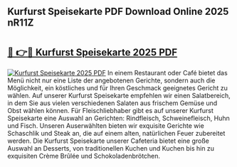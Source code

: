 ## Kurfurst Speisekarte PDF Download Online 2025 nR11Z

# <h2><a href="http://gcb2zu.nevu.top/?p=Kurfurst+Speisekarte">🔗 👉🔴 Kurfurst Speisekarte 2025 PDF</a></h2>

[![Kurfurst Speisekarte 2025 PDF](https://i.imgur.com/dBaPXMq.png)](http://gcb2zu.nevu.top/?p=Kurfurst+Speisekarte)
In einem Restaurant oder Café bietet das Menü nicht nur eine Liste der angebotenen Gerichte, sondern auch die Möglichkeit, ein köstliches und für Ihren Geschmack geeignetes Gericht zu wählen. Auf unserer Kurfurst Speisekarte empfehlen wir einen Salatbereich, in dem Sie aus vielen verschiedenen Salaten aus frischem Gemüse und Obst wählen können. Für Fleischliebhaber gibt es auf unserer Kurfurst Speisekarte eine Auswahl an Gerichten: Rindfleisch, Schweinefleisch, Huhn und Fisch. Unseren Auserwählten bieten wir exquisite Gerichte wie Schaschlik und Steak an, die auf einem alten, natürlichen Feuer zubereitet werden. Die Kurfurst Speisekarte unserer Cafeteria bietet eine große Auswahl an Desserts, von traditionellen Kuchen und Kuchen bis hin zu exquisiten Crème Brûlée und Schokoladenbrötchen.
